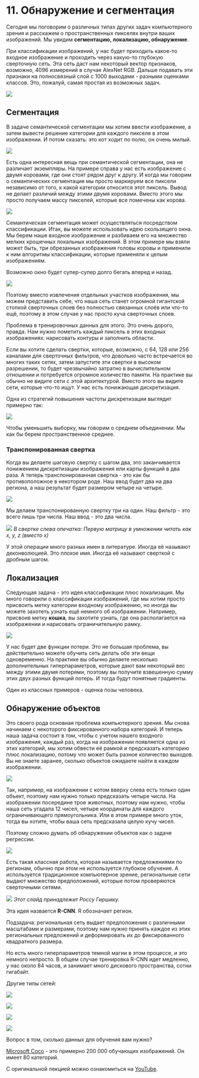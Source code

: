 # 11\. Обнаружение и сегментация

Сегодня мы поговорим о различных типах других задач компьютерного зрения и расскажем о пространственных пикселях внутри ваших изображений. Мы увидим **сегментацию, локализацию, обнаружение**.

При классификации изображений, у нас будет приходить какое-то входное изображение и проходить через какую-то глубокую сверточную сеть. Эта сеть даст нам некоторый вектор признаков, возможно, 4096 измерений в случае AlexNet RGB. Дальше подавать эти признаки на полносвязный слой с 1000 выходами - разными оценками классов. Это, пожалуй, самая простая из возможных задач.

![](https://raw.githubusercontent.com/AlexandrParkhomenko/ai/main/stanford/class/cs231n/ru/images/cs231n_2017_lecture11_page-0017.jpg)

## Сегментация

В задаче семантической сегментации мы хотим ввести изображение, а затем вывести решение категории для каждого пикселя в этом изображении. И потом сказать: это кот ходит по полю, он очень милый.

![](https://raw.githubusercontent.com/AlexandrParkhomenko/ai/main/stanford/class/cs231n/ru/images/cs231n_2017_lecture11_page-0019.jpg)

Есть одна интересная вещь при семантической сегментации, она не различает экземпляры. На примере справа у нас есть изображение с двумя коровами, где они стоят рядом друг к другу. И когда мы говорим о семантических сегментация мы просто маркируем все пиксели независимо от того, к какой категории относится этот пиксель. Вывод не делает различий между этими двумя коровами. Вместо этого мы просто получаем массу пикселей, которые все помечены как корова.

![](https://raw.githubusercontent.com/AlexandrParkhomenko/ai/main/stanford/class/cs231n/ru/images/cs231n_2017_lecture11_page-0021.jpg)

 Cемантическая сегментация может осуществляться посредством классификации. Итак, вы можете использовать идею скользящего окна. Мы берем наше входное изображение и разбиваем его на множество мелких крошечных локальных изображений. В этом примере мы взяли может быть, три обрезанных изображения головы коровы и применили к ним алгоритмы классификации, которые применяли к целым изображениям.

Возможно окно будет супер-супер долго бегать вперед и назад.

![](https://raw.githubusercontent.com/AlexandrParkhomenko/ai/main/stanford/class/cs231n/ru/images/cs231n_2017_lecture11_page-0023.jpg)

Поэтому вместо извлечения отдельных участков изображения, мы можем представить себе, что наша сеть станет огромной гигантской стопкой сверточных слоев без полностью связанных слоёв или что-то ещё, поэтому в этом случае у нас просто куча сверточных слоев.

Проблема в тренировочных данных для этого. Это очень дорого, правда. Нам нужно пометить каждый пиксель в этих входных изображениях: нарисовать контуры и заполнить области.

Если вы хотите сделать свертки, которые, возможно, с 64, 128 или 256 каналами для сверточных фильтров, что довольно часто встречается во многих таких сетях, затем запустите эти свертки в высоком разрешении, то будет чрезвычайно затратно в вычислительном отношении и потребуется огромное количество памяти. На практике вы обычно не видите сети с этой архитектурой. Вместо этого вы видите сети, которые что-то ищут. У нас есть понижающая дискретизация.

Одна из стратегий повышения частоты дискретизации выглядит примерно так:

![](https://raw.githubusercontent.com/AlexandrParkhomenko/ai/main/stanford/class/cs231n/ru/images/cs231n_2017_lecture11_page-0027.jpg)

Чтобы уменьшить выборку, мы говорим о среднем объединении. Мы как бы берем пространственное среднее.

### Транспонированная свертка

 Когда вы делаете шаговую свертку с шагом два, это заканчивается понижением дискретизации изображения или карты функций в два раза.
А теперь транспонированная свертка - это как бы противоположное в некотором роде. Наш ввод будет два на два региона, а наш результат будет размером четыре на четыре.

![](https://raw.githubusercontent.com/AlexandrParkhomenko/ai/main/stanford/class/cs231n/ru/images/cs231n_2017_lecture11_page-0039.jpg)

Мы делаем транспонированную свертку три на один. Наш фильтр - это всего лишь три числа. Наш ввод - это два числа.

![](https://raw.githubusercontent.com/AlexandrParkhomenko/ai/main/stanford/class/cs231n/ru/images/cs231n_2017_lecture11_page-0041.jpg)
_В свертке слева опечатка: Первую матрицу в умножении читать как x, y, z (вместо x)_ 

У этой операции много разных имен в литературе. Иногда её называют деконволюцией. Это плохое имя. Иногда её называют сверткой с дробным шагом.

## Локализация

Следующая задача - это идея классификации плюс локализация. Мы много говорили о классификации изображений, где мы хотим просто присвоить метку категории входному изображению, но иногда вы можете захотеть узнать ещё немного об изображении. Например, присвоив метку **кошка**, вы захотите узнать, где она располагается на изображении и нарисовать ограничительную рамку.

![](https://raw.githubusercontent.com/AlexandrParkhomenko/ai/main/stanford/class/cs231n/ru/images/cs231n_2017_lecture11_page-0049.jpg)

У нас будет две функции потери. Это не большая проблема, вы действительно можете обучить сеть делать обе эти вещи одновременно. На практике вы обычно делаете несколько дополнительных гиперпараметров, которые дают вам некоторый вес между этими двумя потерями, поэтому вы получите взвешенную сумму этих двух разных функций потерь. И тогда будут понятные градиенты.

Один из классных примеров - оценка позы человека.

## Обнаружение объектов

Это своего рода основная проблема компьютерного зрения. Мы снова начинаем с некоторого фиксированного набора категорий. И теперь наша задача состоит в том, чтобы с учетом нашего входного изображения, каждый раз, когда на изображении появляется одна из этих категорий, мы хотим обвести её рамкой и предсказать категорию плюс локализацию, потому что может быть разное количество выходов. Вы не знаете заранее, сколько объектов ожидаете найти в каждом изображении.

![](https://raw.githubusercontent.com/AlexandrParkhomenko/ai/main/stanford/class/cs231n/ru/images/cs231n_2017_lecture11_page-0055.jpg)

Так, например, на изображении с котом вверху слева есть только один объект, поэтому нам нужно только предсказать четыре числа. 
На изображении посередине трое животных, поэтому нам нужно, чтобы наша сеть угадала 12 чисел, четыре координаты для каждого ограничивающего прямоугольника. 
Или в этом примере много уток, тогда вы хотите, чтобы ваша сеть предсказала целую кучу чисел.

Поэтому сложно думать об обнаружении объектов как о задаче регрессии.

![](https://raw.githubusercontent.com/AlexandrParkhomenko/ai/main/stanford/class/cs231n/ru/images/cs231n_2017_lecture11_page-0062.jpg)

Есть такая классная работа, которая называется предложениями по регионам, обычно при этом не используется глубокое обучение. А используется  традиционное компьютерное зрение, региональные сети выдают множество предположений, которые потом проверяются сверточными сетями.

![](https://raw.githubusercontent.com/AlexandrParkhomenko/ai/main/stanford/class/cs231n/ru/images/cs231n_2017_lecture11_page-0068.jpg)
_Этот слайд принадлежит Россу Гиршику._

Эта идея назвается **R-CNN**. R обозначает регион.

Подзадача: региональная сеть выдает предположения с различными масштабами и размерами, поэтому нам нужно принять каждое из этих региональных предложений и деформировать их до фиксированного квадратного размера.

Но есть много гиперпараметров темной магии в этом процессе, и это немного непросто. В общем случае тренировка R-CNN идет медленно, у нас около 84 часов, и занимает много дискового пространства, сотни гигабайт.

Другие типы сетей:

![](https://raw.githubusercontent.com/AlexandrParkhomenko/ai/main/stanford/class/cs231n/ru/images/cs231n_2017_lecture11_page-0075.jpg)

![](https://raw.githubusercontent.com/AlexandrParkhomenko/ai/main/stanford/class/cs231n/ru/images/cs231n_2017_lecture11_page-0081.jpg)

![](https://raw.githubusercontent.com/AlexandrParkhomenko/ai/main/stanford/class/cs231n/ru/images/cs231n_2017_lecture11_page-0084.jpg)

![](https://raw.githubusercontent.com/AlexandrParkhomenko/ai/main/stanford/class/cs231n/ru/images/cs231n_2017_lecture11_page-0085.jpg)

Вопрос в том, сколько данных для обучения вам нужно?

[Microsoft Coco](https://cocodataset.org/) - это примерно 200 000 обучающих изображений. Он имеет 80 категорий.

С оригинальной лекцией можно ознакомиться на [YouTube](https://youtu.be/nDPWywWRIRo).
